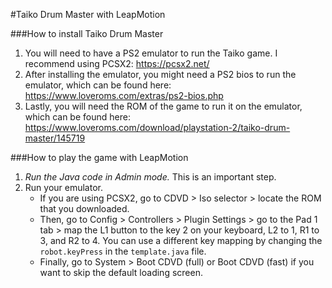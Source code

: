 #Taiko Drum Master with LeapMotion

###How to install Taiko Drum Master
1. You will need to have a PS2 emulator to run the Taiko game. 
I recommend using PCSX2: https://pcsx2.net/
2. After installing the emulator, you might need a PS2 bios to run the emulator, which can be found here: https://www.loveroms.com/extras/ps2-bios.php
3. Lastly, you will need the ROM of the game to run it on the emulator, which can be found here: https://www.loveroms.com/download/playstation-2/taiko-drum-master/145719

###How to play the game with LeapMotion
1. _Run the Java code in Admin mode._ This is an important step.
2. Run your emulator. 
    * If you are using PCSX2, go to CDVD > Iso selector > locate the ROM that you downloaded. 
    * Then, go to Config > Controllers > Plugin Settings > go to the Pad 1 tab > map the L1 button to the key 2 on your keyboard, L2 to 1, R1 to 3, and R2 to 4. You can use a different key mapping by changing the ```robot.keyPress``` in the ```template.java``` file.
    * Finally, go to System > Boot CDVD (full) or Boot CDVD (fast) if you want to skip the default loading screen. 